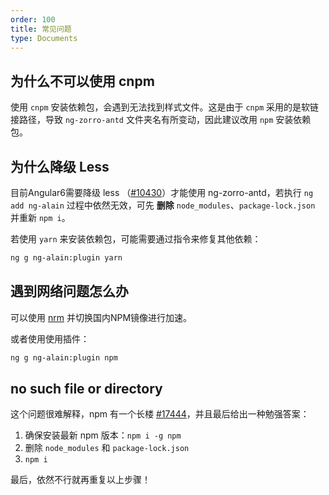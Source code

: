 ```yaml
---
order: 100
title: 常见问题
type: Documents
---
```


## 为什么不可以使用 cnpm

使用 `cnpm` 安装依赖包，会遇到无法找到样式文件。这是由于 `cnpm` 采用的是软链接路径，导致 `ng-zorro-antd` 文件夹名有所变动，因此建议改用 `npm` 安装依赖包。

## 为什么降级 Less

目前Angular6需要降级 less （[#10430](https://github.com/angular/angular-cli/issues/10430)）才能使用 ng-zorro-antd，若执行 `ng add ng-alain` 过程中依然无效，可先 **删除** `node_modules`、`package-lock.json` 并重新 `npm i`。

若使用 `yarn` 来安装依赖包，可能需要通过指令来修复其他依赖：

```bash
ng g ng-alain:plugin yarn
```

## 遇到网络问题怎么办

可以使用 [nrm](https://www.npmjs.com/package/nrm) 并切换国内NPM镜像进行加速。

或者使用使用插件：

```bash
ng g ng-alain:plugin npm
```

## no such file or directory

这个问题很难解释，npm 有一个长楼 [#17444](https://github.com/npm/npm/issues/17444#issuecomment-393761515)，并且最后给出一种勉强答案：

1. 确保安装最新 npm 版本：`npm i -g npm`
2. 删除 `node_modules` 和 `package-lock.json`
3. `npm i`

最后，依然不行就再重复以上步骤！
